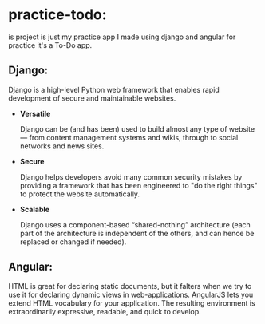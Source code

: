 # practice-todo: 
is project is just my practice app I made using django and angular for practice it's a To-Do app.

## **Django:**
Django is a high-level Python web framework that enables rapid development of secure and maintainable websites. 

* **Versatile**

     Django can be (and has been) used to build almost any type of website — from content management systems and wikis, through to social networks and news sites. 

* **Secure**

     Django helps developers avoid many common security mistakes by providing a framework that has been engineered to "do the right things" to protect the website automatically. 

* **Scalable**

     Django uses a component-based “shared-nothing” architecture (each part of the architecture is independent of the others, and can hence be replaced or changed if needed).

## **Angular:**
HTML is great for declaring static documents, but it falters when we try to use it for declaring dynamic views in web-applications. AngularJS lets you extend HTML vocabulary for your application. The resulting environment is extraordinarily expressive, readable, and quick to develop. 

